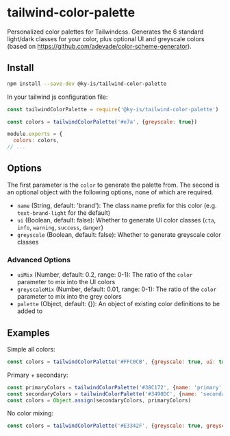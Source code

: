 # tailwind-color-palette

Personalized color palettes for Tailwindcss. Generates the 6 standard light/dark classes for your color, plus optional UI and greyscale colors (based on https://github.com/adevade/color-scheme-generator).

## Install

```bash
npm install --save-dev @ky-is/tailwind-color-palette
```

In your tailwind js configuration file:

```js
const tailwindColorPalette = require('@ky-is/tailwind-color-palette')

const colors = tailwindColorPalette('#e7a', {greyscale: true})

module.exports = {
  colors: colors,
// ...
```

## Options

The first parameter is the `color` to generate the palette from. The second is an optional object with the following options, none of which are required.

- `name` (String, default: 'brand'): The class name prefix for this color (e.g. `text-brand-light` for the default)
- `ui` (Boolean, default: false): Whether to generate UI color classes (`cta`, `info`, `warning`, `success`, `danger`)
- `greyscale` (Boolean, default: false): Whether to generate greyscale color classes

### Advanced Options

- `uiMix` (Number, default: 0.2, range: 0-1): The ratio of the `color` parameter to mix into the UI colors
- `greyscaleMix` (Number, default: 0.01, range: 0-1): The ratio of the `color` parameter to mix into the grey colors
- `palette` (Object, default: {}): An object of existing color definitions to be added to

## Examples

Simple all colors:
```js
const colors = tailwindColorPalette('#FFC0CB', {greyscale: true, ui: true})
```

Primary + secondary:
```js
const primaryColors = tailwindColorPalette('#38C172', {name: 'primary', greyscale: true, ui: true})
const secondaryColors = tailwindColorPalette('#3490DC', {name: 'secondary'})
const colors = Object.assign(secondaryColors, primaryColors)
```

No color mixing:
```js
const colors = tailwindColorPalette('#E3342F', {greyscale: true, greyscaleMix: 0, ui: true, uiMix: 0})
```
